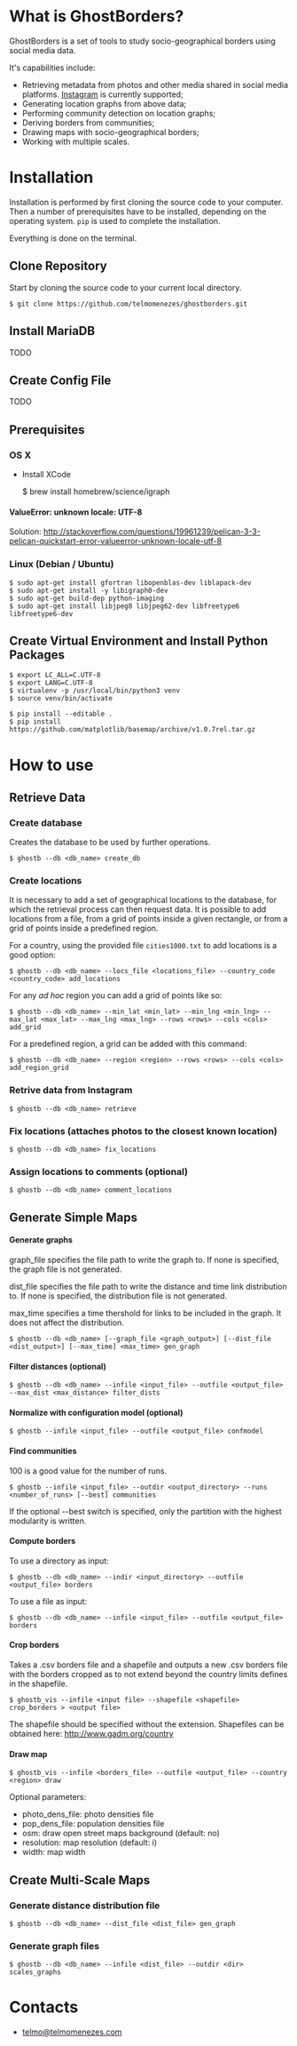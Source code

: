 # What is GhostBorders? #

GhostBorders is a set of tools to study socio-geographical borders using social media data.

It's capabilities include:

* Retrieving metadata from photos and other media shared in social media platforms. [Instagram](http://instagram.com) is currently supported;
* Generating location graphs from above data;
* Performing community detection on location graphs;
* Deriving borders from communities;
* Drawing maps with socio-geographical borders;
* Working with multiple scales.

# Installation #

Installation is performed by first cloning the source code to your computer. Then a number of prerequisites have to be installed, depending on the operating system. `pip` is used to complete the installation.

Everything is done on the terminal.

## Clone Repository ##

Start by cloning the source code to your current local directory.

    $ git clone https://github.com/telmomenezes/ghostborders.git

## Install MariaDB ##

TODO

## Create Config File ##

TODO

## Prerequisites ##

### OS X ###

* Install XCode


    $ brew install homebrew/science/igraph

#### ValueError: unknown locale: UTF-8 ####

Solution:
http://stackoverflow.com/questions/19961239/pelican-3-3-pelican-quickstart-error-valueerror-unknown-locale-utf-8

### Linux (Debian / Ubuntu) ###

    $ sudo apt-get install gfortran libopenblas-dev liblapack-dev
    $ sudo apt-get install -y libigraph0-dev
    $ sudo apt-get build-dep python-imaging
    $ sudo apt-get install libjpeg8 libjpeg62-dev libfreetype6 libfreetype6-dev

## Create Virtual Environment and Install Python Packages ##

    $ export LC_ALL=C.UTF-8
    $ export LANG=C.UTF-8
    $ virtualenv -p /usr/local/bin/python3 venv
    $ source venv/bin/activate

    $ pip install --editable .
    $ pip install https://github.com/matplotlib/basemap/archive/v1.0.7rel.tar.gz

# How to use #

## Retrieve Data ##

### Create database ###

Creates the database to be used by further operations.

    $ ghostb --db <db_name> create_db

### Create locations ###

It is necessary to add a set of geographical locations to the database, for which the retrieval process can then request data. It is possible to add locations from a file, from a grid of points inside a given rectangle, or from a grid of points inside a predefined region.

For a country, using the provided file `cities1000.txt` to add locations is a good option:

    $ ghostb --db <db_name> --locs_file <locations_file> --country_code <country_code> add_locations

For any *ad hoc* region you can add a grid of points like so:

    $ ghostb --db <db_name> --min_lat <min_lat> --min_lng <min_lng> --max_lat <max_lat> --max_lng <max_lng> --rows <rows> --cols <cols> add_grid

For a predefined region, a grid can be added with this command:

    $ ghostb --db <db_name> --region <region> --rows <rows> --cols <cols> add_region_grid    

### Retrive data from Instagram ###

    $ ghostb --db <db_name> retrieve

### Fix locations (attaches photos to the closest known location) ###

    $ ghostb --db <db_name> fix_locations

### Assign locations to comments (optional) ###

    $ ghostb --db <db_name> comment_locations

## Generate Simple Maps ##

#### Generate graphs ####

graph_file specifies the file path to write the graph to. If none is specified, the graph file is not generated.

dist_file specifies the file path to write the distance and time link distribution to. If none is specified, the distribution file is not generated.

max_time specifies a time thershold for links to be included in the graph. It does not affect the distribution.

    $ ghostb --db <db_name> [--graph_file <graph_output>] [--dist_file <dist_output>] [--max_time] <max_time> gen_graph

#### Filter distances (optional) ####

    $ ghostb --db <db_name> --infile <input_file> --outfile <output_file> --max_dist <max_distance> filter_dists

#### Normalize with configuration model (optional) ####

    $ ghostb --infile <input_file> --outfile <output_file> confmodel

#### Find communities ####

100 is a good value for the number of runs.

    $ ghostb --infile <input_file> --outdir <output_directory> --runs <number_of_runs> [--best] communities

If the optional --best switch is specified, only the partition with the highest modularity is written. 

#### Compute borders ####

To use a directory as input:

    $ ghostb --db <db_name> --indir <input_directory> --outfile <output_file> borders

To use a file as input:

    $ ghostb --db <db_name> --infile <input_file> --outfile <output_file> borders

#### Crop borders ####

Takes a .csv borders file and a shapefile and outputs a new .csv borders file with the borders cropped as to not extend beyond the country limits defines in the shapefile.

    $ ghostb_vis --infile <input file> --shapefile <shapefile> crop_borders > <output file>

The shapefile should be specified without the extension. Shapefiles can be obtained here:
http://www.gadm.org/country

#### Draw map ####

    $ ghostb_vis --infile <borders_file> --outfile <output_file> --country <region> draw

Optional parameters:
* photo_dens_file: photo densities file
* pop_dens_file: population densities file
* osm: draw open street maps background (default: no)
* resolution: map resolution (default: i)
* width: map width

## Create Multi-Scale Maps ##

### Generate distance distribution file ###

    $ ghostb --db <db_name> --dist_file <dist_file> gen_graph

### Generate graph files ###

    $ ghostb --db <db_name> --infile <dist_file> --outdir <dir> scales_graphs

# Contacts #

* telmo@telmomenezes.com